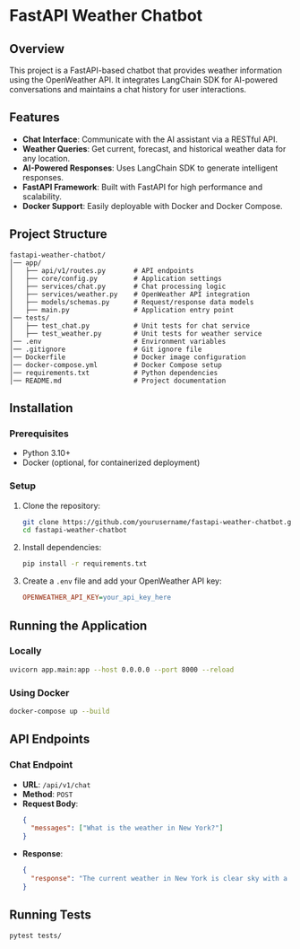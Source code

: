 # FastAPI Weather Chatbot

## Overview
This project is a FastAPI-based chatbot that provides weather information using the OpenWeather API. It integrates LangChain SDK for AI-powered conversations and maintains a chat history for user interactions.

## Features
- **Chat Interface**: Communicate with the AI assistant via a RESTful API.
- **Weather Queries**: Get current, forecast, and historical weather data for any location.
- **AI-Powered Responses**: Uses LangChain SDK to generate intelligent responses.
- **FastAPI Framework**: Built with FastAPI for high performance and scalability.
- **Docker Support**: Easily deployable with Docker and Docker Compose.

## Project Structure
```
fastapi-weather-chatbot/
│── app/
│   ├── api/v1/routes.py       # API endpoints
│   ├── core/config.py         # Application settings
│   ├── services/chat.py       # Chat processing logic
│   ├── services/weather.py    # OpenWeather API integration
│   ├── models/schemas.py      # Request/response data models
│   ├── main.py                # Application entry point
│── tests/
│   ├── test_chat.py           # Unit tests for chat service
│   ├── test_weather.py        # Unit tests for weather service
│── .env                       # Environment variables
│── .gitignore                 # Git ignore file
│── Dockerfile                 # Docker image configuration
│── docker-compose.yml         # Docker Compose setup
│── requirements.txt           # Python dependencies
│── README.md                  # Project documentation
```

## Installation
### Prerequisites
- Python 3.10+
- Docker (optional, for containerized deployment)

### Setup
1. Clone the repository:
   ```sh
   git clone https://github.com/yourusername/fastapi-weather-chatbot.git
   cd fastapi-weather-chatbot
   ```
2. Install dependencies:
   ```sh
   pip install -r requirements.txt
   ```
3. Create a `.env` file and add your OpenWeather API key:
   ```ini
   OPENWEATHER_API_KEY=your_api_key_here
   ```

## Running the Application
### Locally
```sh
uvicorn app.main:app --host 0.0.0.0 --port 8000 --reload
```

### Using Docker
```sh
docker-compose up --build
```

## API Endpoints
### Chat Endpoint
- **URL**: `/api/v1/chat`
- **Method**: `POST`
- **Request Body**:
  ```json
  {
    "messages": ["What is the weather in New York?"]
  }
  ```
- **Response**:
  ```json
  {
    "response": "The current weather in New York is clear sky with a temperature of 25.5°C."
  }
  ```

## Running Tests
```sh
pytest tests/
```